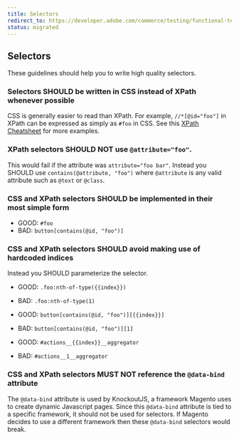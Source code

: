 ```yaml
---
title: Selectors
redirect_to: https://developer.adobe.com/commerce/testing/functional-testing-framework/test-writing/selectors/
status: migrated
---
```


## Selectors

These guidelines should help you to write high quality selectors.

### Selectors SHOULD be written in CSS instead of XPath whenever possible

CSS is generally easier to read than XPath. For example, `//*[@id="foo"]` in XPath can be expressed as simply as `#foo` in CSS.
See this [XPath Cheatsheet](https://devhints.io/xpath) for more examples.

### XPath selectors SHOULD NOT use `@attribute="foo"`. 

This would fail if the attribute was `attribute="foo bar"`.
Instead you SHOULD use `contains(@attribute, "foo")` where `@attribute` is any valid attribute such as `@text` or `@class`.

### CSS and XPath selectors SHOULD be implemented in their most simple form

*  <span class="color:green">GOOD:</span> `#foo`
*  <span class="color:red">BAD:</span> `button[contains(@id, "foo")]`

### CSS and XPath selectors SHOULD avoid making use of hardcoded indices

Instead you SHOULD parameterize the selector.

*  <span class="color:green">GOOD:</span> `.foo:nth-of-type({{index}})`
*  <span class="color:red">BAD:</span> `.foo:nth-of-type(1)`

*  <span class="color:green">GOOD:</span> `button[contains(@id, "foo")][{{index}}]`
*  <span class="color:red">BAD:</span> `button[contains(@id, "foo")][1]`

*  <span class="color:green">GOOD:</span> `#actions__{{index}}__aggregator`
*  <span class="color:red">BAD:</span> `#actions__1__aggregator`

### CSS and XPath selectors MUST NOT reference the `@data-bind` attribute

The `@data-bind` attribute is used by KnockoutJS, a framework Magento uses to create dynamic Javascript pages. Since this `@data-bind` attribute is tied to a specific framework, it should not be used for selectors. If Magento decides to use a different framework then these `@data-bind` selectors would break.

